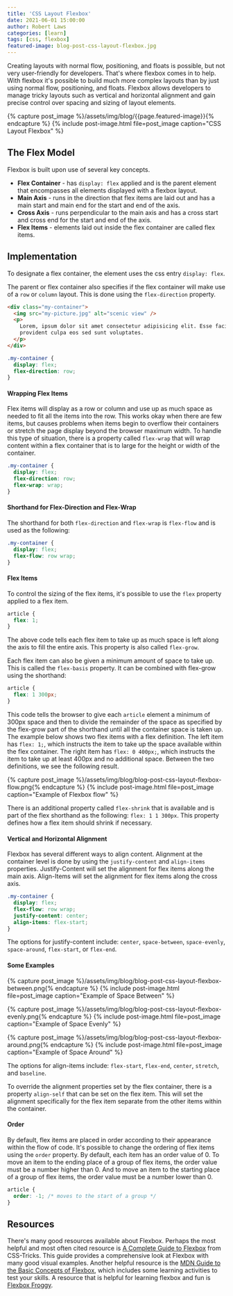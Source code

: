 ```yaml
---
title: 'CSS Layout Flexbox'
date: 2021-06-01 15:00:00
author: Robert Laws
categories: [learn]
tags: [css, flexbox]
featured-image: blog-post-css-layout-flexbox.jpg
---
```


Creating layouts with normal flow, positioning, and floats is possible, but not very user-friendly for developers. That's where flexbox comes in to help. With flexbox it's possible to build much more complex layouts than by just using normal flow, positioning, and floats.<!-- more --> Flexbox allows developers to manage tricky layouts such as vertical and horizontal alignment and gain precise control over spacing and sizing of layout elements.

{% capture post_image %}/assets/img/blog/{{page.featured-image}}{% endcapture %}
{% include post-image.html file=post_image caption="CSS Layout Flexbox" %}

## The Flex Model

Flexbox is built upon use of several key concepts.

- **Flex Container** - has `display: flex` applied and is the parent element that encompasses all elements displayed with a flexbox layout.
- **Main Axis** - runs in the direction that flex items are laid out and has a main start and main end for the start and end of the axis.
- **Cross Axis** - runs perpendicular to the main axis and has a cross start and cross end for the start and end of the axis.
- **Flex Items** - elements laid out inside the flex container are called flex items.

## Implementation

To designate a flex container, the element uses the css entry `display: flex`.

The parent or flex container also specifies if the flex container will make use of a `row` or `column` layout. This is done using the `flex-direction` property.

```html
<div class="my-container">
  <img src="my-picture.jpg" alt="scenic view" />
  <p>
    Lorem, ipsum dolor sit amet consectetur adipisicing elit. Esse facilis
    provident culpa eos sed sunt voluptates.
  </p>
</div>
```

```css
.my-container {
  display: flex;
  flex-direction: row;
}
```

#### Wrapping Flex Items

Flex items will display as a row or column and use up as much space as needed to fit all the items into the row. This works okay when there are few items, but causes problems when items begin to overflow their containers or stretch the page display beyond the browser maximum width. To handle this type of situation, there is a property called `flex-wrap` that will wrap content within a flex container that is to large for the height or width of the container.

```css
.my-container {
  display: flex;
  flex-direction: row;
  flex-wrap: wrap;
}
```

#### Shorthand for Flex-Direction and Flex-Wrap

The shorthand for both `flex-direction` and `flex-wrap` is `flex-flow` and is used as the following:

```css
.my-container {
  display: flex;
  flex-flow: row wrap;
}
```

#### Flex Items

To control the sizing of the flex items, it's possible to use the `flex` property applied to a flex item.

```css
article {
  flex: 1;
}
```

The above code tells each flex item to take up as much space is left along the axis to fill the entire axis. This property is also called `flex-grow`.

Each flex item can also be given a minimum amount of space to take up. This is called the `flex-basis` property. It can be combined with flex-grow using the shorthand:

```css
article {
  flex: 1 300px;
}
```

This code tells the browser to give each `article` element a minimum of 300px space and then to divide the remainder of the space as specified by the flex-grow part of the shorthand until all the container space is taken up. The example below shows two flex items with a flex definition. The left item has `flex: 1;`, which instructs the item to take up the space available within the flex container. The right item has `flex: 0 400px;`, which instructs the item to take up at least 400px and no additional space. Between the two definitions, we see the following result.

{% capture post_image %}/assets/img/blog/blog-post-css-layout-flexbox-flow.png{% endcapture %}
{% include post-image.html file=post_image caption="Example of Flexbox flow" %}

There is an additional property called `flex-shrink` that is available and is part of the flex shorthand as the following: `flex: 1 1 300px`. This property defines how a flex item should shrink if necessary.

#### Vertical and Horizontal Alignment

Flexbox has several different ways to align content. Alignment at the container level is done by using the `justify-content` and `align-items` properties. Justify-Content will set the alignment for flex items along the main axis. Align-Items will set the alignment for flex items along the cross axis.

```css
.my-container {
  display: flex;
  flex-flow: row wrap;
  justify-content: center;
  align-items: flex-start;
}
```

The options for justify-content include: `center`, `space-between`, `space-evenly`, `space-around`, `flex-start`, or `flex-end`.

#### Some Examples

{% capture post_image %}/assets/img/blog/blog-post-css-layout-flexbox-between.png{% endcapture %}
{% include post-image.html file=post_image caption="Example of Space Between" %}

{% capture post_image %}/assets/img/blog/blog-post-css-layout-flexbox-evenly.png{% endcapture %}
{% include post-image.html file=post_image caption="Example of Space Evenly" %}

{% capture post_image %}/assets/img/blog/blog-post-css-layout-flexbox-around.png{% endcapture %}
{% include post-image.html file=post_image caption="Example of Space Around" %}

The options for align-items include: `flex-start`, `flex-end`, `center`, `stretch`, and `baseline`.

To override the alignment properties set by the flex container, there is a property `align-self` that can be set on the flex item. This will set the alignment specifically for the flex item separate from the other items within the container.

#### Order

By default, flex items are placed in order according to their appearance within the flow of code. It's possible to change the ordering of flex items using the `order` property. By default, each item has an order value of 0. To move an item to the ending place of a group of flex items, the order value must be a number higher than 0. And to move an item to the starting place of a group of flex items, the order value must be a number lower than 0.

```css
article {
  order: -1; /* moves to the start of a group */
}
```

## Resources

There's many good resources available about Flexbox. Perhaps the most helpful and most often cited resource is [A Complete Guide to Flexbox](https://css-tricks.com/snippets/css/a-guide-to-flexbox/) from CSS-Tricks. This guide provides a comprehensive look at Flexbox with many good visual examples. Another helpful resource is the [MDN Guide to the Basic Concepts of Flexbox](https://developer.mozilla.org/en-US/docs/Web/CSS/CSS_Flexible_Box_Layout/Basic_Concepts_of_Flexbox), which includes some learning activities to test your skills. A resource that is helpful for learning flexbox and fun is [Flexbox Froggy](https://flexboxfroggy.com/).
